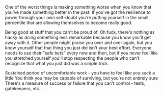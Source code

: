---
---

One of the worst things is making something worse when you know that you've made something better in the past. If you've got the resilience to power through your own self-doubt you're putting yourself in the small percentile that are allowing themselves to become really good.

Being good at stuff that you can't be proud of. Oh fuck, there's nothing as hacky as doing something less remarkable because you know you'll get away with it. Other people might praise you over and over again, but you know yourself that that thing you just did isn't your best effort. Everyone needs to use their "safe bets" every now and then, but if you never feel like you stretched yourself you'll stop respecting the people who can't recognize that what you just did was a simple trick.

Sustained period of uncomfortable work - you have to feel like you suck a little
You think you may be capable of surviving, but you're not entirely sure
There's a measure of success or failure that you can't control - tests, gatekeepers, etc...